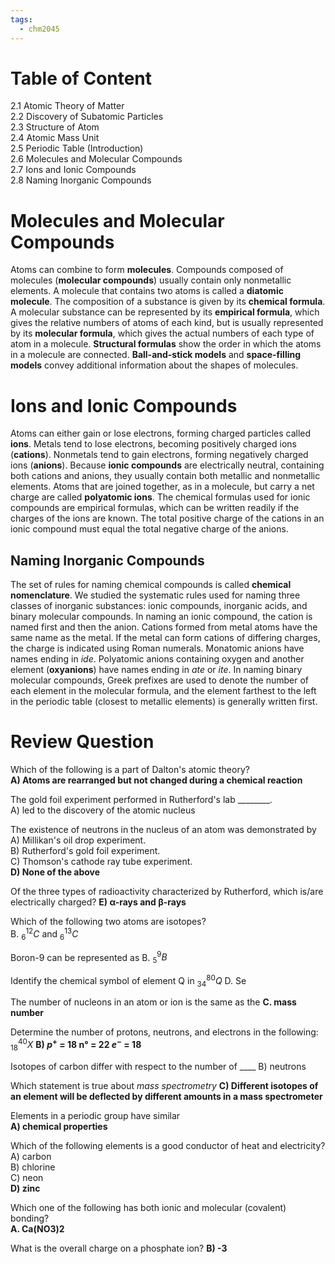 ```yaml
---
tags:
  - chm2045
---
```

# Table of Content
2.1 Atomic Theory of Matter  
2.2 Discovery of Subatomic Particles  
2.3 Structure of Atom  
2.4 Atomic Mass Unit  
2.5 Periodic Table (Introduction)  
2.6 Molecules and Molecular Compounds  
2.7 Ions and Ionic Compounds  
2.8 Naming Inorganic Compounds

# Molecules and Molecular Compounds

Atoms can combine to form **molecules**. Compounds composed of molecules (**molecular compounds**) usually contain only nonmetallic elements. A molecule that contains two atoms is called a **diatomic molecule**. The composition of a substance is given by its **chemical formula**. A molecular substance can be represented by its **empirical formula**, which gives the relative numbers of atoms of each kind, but is usually represented by its **molecular formula**, which gives the actual numbers of each type of atom in a molecule. **Structural formulas** show the order in which the atoms in a molecule are connected. **Ball-and-stick models** and **space-filling models** convey additional information about the shapes of molecules.

# Ions and Ionic Compounds

Atoms can either gain or lose electrons, forming charged particles called **ions**. Metals tend to lose electrons, becoming positively charged ions (**cations**). Nonmetals tend to gain electrons, forming negatively charged ions (**anions**). Because **ionic compounds** are electrically neutral, containing both cations and anions, they usually contain both metallic and nonmetallic elements. Atoms that are joined together, as in a molecule, but carry a net charge are called **polyatomic ions**. The chemical formulas used for ionic compounds are empirical formulas, which can be written readily if the charges of the ions are known. The total positive charge of the cations in an ionic compound must equal the total negative charge of the anions.

## Naming Inorganic Compounds

The set of rules for naming chemical compounds is called **chemical nomenclature**. We studied the systematic rules used for naming three classes of inorganic substances: ionic compounds, inorganic acids, and binary molecular compounds. In naming an ionic compound, the cation is named first and then the anion. Cations formed from metal atoms have the same name as the metal. If the metal can form cations of differing charges, the charge is indicated using Roman numerals. Monatomic anions have names ending in _ide_. Polyatomic anions containing oxygen and another element (**oxyanions**) have names ending in _ate_ or _ite_. In naming binary molecular compounds, Greek prefixes are used to denote the number of each element in the molecular formula, and the element farthest to the left in the periodic table (closest to metallic elements) is generally written first.


# Review Question
Which of the following is a part of Dalton's atomic theory?  
**A) Atoms are rearranged but not changed during a chemical reaction**

The gold foil experiment performed in Rutherford's lab ________.  
A) led to the discovery of the atomic nucleus

The existence of neutrons in the nucleus of an atom was demonstrated by  
A) Millikan's oil drop experiment.  
B) Rutherford's gold foil experiment.  
C) Thomson's cathode ray tube experiment.  
**D) None of the above**

Of the three types of radioactivity characterized by Rutherford, which is/are electrically charged?
**E) α-rays and β-rays**

Which of the following two atoms are isotopes?  
B. $^{12}_{6}C$ and $^{13}_{6}C$

Boron-9 can be represented as
B. $^{9}_{5} B$

Identify the chemical symbol of element Q in $^{80}_{34}Q$
D. Se

The number of nucleons in an atom or ion is the same as the
**C. mass number**

Determine the number of protons, neutrons, and electrons in the following: $^{40}_{18}X$
**B) $p^+$ = 18 n° = 22 $e^-$ = 18**

Isotopes of carbon differ with respect to the number of ____
B) neutrons

Which statement is true about _mass spectrometry_
**C) Different isotopes of an element will be deflected by different amounts in a mass spectrometer**

Elements in a periodic group have similar  
**A) chemical properties**

Which of the following elements is a good conductor of heat and electricity?  
A) carbon  
B) chlorine  
C) neon  
**D) zinc**

Which one of the following has both ionic and molecular (covalent) bonding?  
**A. Ca(NO3)2**

What is the overall charge on a phosphate ion?
**B) -3**